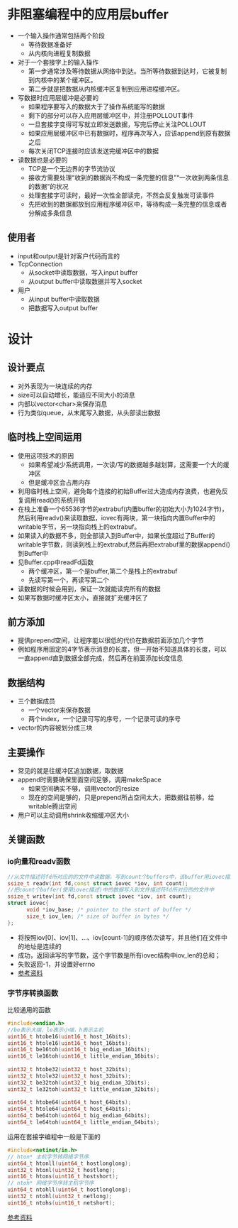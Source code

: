 
# 非阻塞编程中的应用层buffer

- 一个输入操作通常包括两个阶段
  - 等待数据准备好
  - 从内核向进程复制数据
- 对于一个套接字上的输入操作
  - 第一步通常涉及等待数据从网络中到达。当所等待数据到达时，它被复制到内核中的某个缓冲区。
  - 第二步就是把数据从内核缓冲区复制到应用进程缓冲区。
- 写数据时应用层缓冲是必要的
  - 如果程序要写入的数据大于了操作系统能写的数据
  - 剩下的部分可以存入应用层缓冲区中，并注册POLLOUT事件
  - 一旦套接字变得可写就立即发送数据，写完后停止关注POLLOUT
  - 如果应用层缓冲区中已有数据时，程序再次写入，应该append到原有数据之后
  - 每次关闭TCP连接时应该发送完缓冲区中的数据
- 读数据也是必要的
  - TCP是一个无边界的字节流协议
  - 接收方需要处理“收到的数据尚不构成一条完整的信息”“一次收到两条信息的数据”的状况
  - 处理套接字可读时，最好一次性全部读完，不然会反复触发可读事件
  - 先把收到的数据都放到应用程序缓冲区中，等待构成一条完整的信息或者分解成多条信息

## 使用者
- input和output是针对客户代码而言的
- TcpConnection  
  - 从socket中读取数据，写入input buffer
  - 从output buffer中读取数据并写入socket
- 用户
  - 从input buffer中读取数据
  - 把数据写入output buffer

# 设计

## 设计要点
- 对外表现为一块连续的内存
- size可以自动增长，能适应不同大小的消息
- 内部以vector\<char>来保存消息
- 行为类似queue，从末尾写入数据，从头部读出数据

## 临时栈上空间运用
- 使用这项技术的原因
  - 如果希望减少系统调用，一次读/写的数据越多越划算，这需要一个大的缓冲区
  - 但是缓冲区会占用内存
- 利用临时栈上空间，避免每个连接的初始Buffer过大造成内存浪费，也避免反复调用read()的系统开销  
- 在栈上准备一个65536字节的extrabuf(内置buffer的初始大小为1024字节)，然后利用readv()来读取数据，iovec有两块，第一块指向内置Buffer中的writable字节，另一块指向栈上的extrabuf。  
- 如果读入的数据不多，则全部读入到Buffer中，如果长度超过了Buffer的writable字节数，则读到栈上的extrabuf,然后再把extrabuf里的数据append()到Buffer中
- 见Buffer.cpp中readFd函数
  - 两个缓冲区，第一个是buffer,第二个是栈上的extrabuf
  - 先读写第一个，再读写第二个   
- 读数据的时候会用到，保证一次就能读完所有的数据
- 如果写数据时缓冲区太小，直接就扩充缓冲区了

## 前方添加

- 提供prepend空间，让程序能以很低的代价在数据前面添加几个字节
- 例如程序用固定的4字节表示消息的长度，但一开始不知道具体的长度，可以一直append直到数据全部完成，然后再在前面添加长度信息

## 数据结构
- 三个数据成员
  - 一个vector<char>来保存数据
  - 两个index，一个记录可写的序号，一个记录可读的序号
- vector的内容被划分成三块

## 主要操作

- 常见的就是往缓冲区追加数据，取数据
- append时需要确保里面空间足够，调用makeSpace
  - 如果空间确实不够，调用vector的resize
  - 现在的空间是够的，只是prepend所占空间太大，把数据往前移，给writable腾出空间
- 用户可以主动调用shrink收缩缓冲区大小

## 关键函数
### io向量和readv函数
```cpp
//从文件描述符fd所对应的的文件中读数据，写到count个buffers中，该buffer用iovec描述
ssize_t readv(int fd,const struct iovec *iov, int count);
//把count个buffer(使用iovec描述)中的数据写入到文件描述符fd所对应的的文件中
ssize_t writev(int fd,const struct iovec *iov, int count);
struct iovec{
      void *iov_base; /* pointer to the start of buffer */
      size_t iov_len; /* size of buffer in bytes */
};
```
- 将按照iov[0]、iov[1]、…、iov[count-1]的顺序依次读写，并且他们在文件中的地址是连续的
- 成功，返回读写的字节数，这个字节数是所有iovec结构中iov_len的总和；
- 失败返回-1，并设置好errno
- [参考资料](https://fuliang.iteye.com/blog/652297)

### 字节序转换函数
比较通用的函数
```cpp
#include<endian.h>
//be表示大端，le表示小端，h表示主机
uint16_t htobe16(uint16_t host_16bits);
uint16_t htole16(uint16_t host_16bits);
uint16_t be16toh(uint16_t big_endian_16bits);
uint16_t le16toh(uint16_t little_endian_16bits);
 
uint32_t htobe32(uint32_t host_32bits);
uint32_t htole32(uint32_t host_32bits);
uint32_t be32toh(uint32_t big_endian_32bits);
uint32_t le32toh(uint32_t little_endian_32bits);
 
uint64_t htobe64(uint64_t host_64bits);
uint64_t htole64(uint64_t host_64bits);
uint64_t be64toh(uint64_t big_endian_64bits);
uint64_t le64toh(uint64_t little_endian_64bits);
```
运用在套接字编程中一般是下面的
```cpp
#include<netinet/in.h>
// hton* 主机字节转网络字节序
uint64_t htonll(uint64_t hostlonglong);
uint32_t htonl(uint32_t hostlong);
uint16_t htons(uint16_t hostshort);
// ntoh* 网络字节序转主机字节序
uint64_t ntohll(uint64_t hostlonglong);
uint32_t ntohl(uint32_t netlong);
uint16_t ntohs(uint16_t netshort);
```
[参考资料](https://wanshi.iteye.com/blog/2214693)


